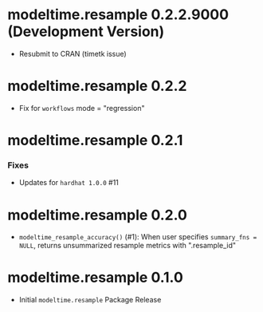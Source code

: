 # modeltime.resample 0.2.2.9000 (Development Version)

- Resubmit to CRAN (timetk issue)

# modeltime.resample 0.2.2

- Fix for `workflows` mode = "regression"

# modeltime.resample 0.2.1

### Fixes

- Updates for `hardhat 1.0.0` #11

# modeltime.resample 0.2.0

- `modeltime_resample_accuracy()` (#1): When user specifies `summary_fns = NULL`, returns unsummarized resample metrics with ".resample_id"

# modeltime.resample 0.1.0

* Initial `modeltime.resample` Package Release
